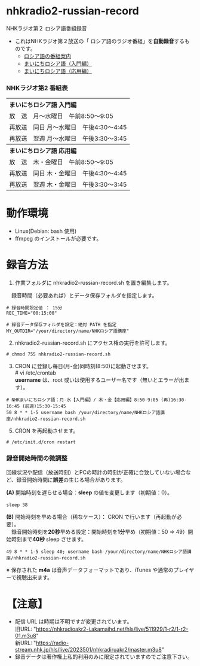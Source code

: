 # nhkradio2-russian-record
NHKラジオ第２ ロシア語番組録音

- これはNHKラジオ第２放送の「 ロシア語のラジオ番組」を**自動録音**するものです。
   - [ロシア語の番組案内](https://www2.nhk.or.jp/gogaku/russian/)  
   - [まいにちロシア語（入門編）](https://www.nhk.or.jp/radio/ondemand/detail.html?p=0956_01)  
   - [まいにちロシア語（応用編）](https://www.nhk.or.jp/radio/ondemand/detail.html?p=4414_01)

### NHKラジオ第2 番組表
 <table>
   <tr><th colspan="2" align="left">まいにちロシア語 入門編</th></tr>
   <tr><td>放　送</td><td>月～水曜日　午前8:50～9:05</td></tr>
  <tr><td>再放送</td><td>同日 月～水曜日　午後4:30～4:45</td></tr>
  <tr><td>再放送</td><td>翌週 月～水曜日　午後3:30～3:45</td></tr>
  <tr><th colspan="2" align="left">まいにちロシア語 応用編</th></tr>
  <tr><td>放　送</td><td>木・金曜日　午前8:50～9:05</td></tr>
  <tr><td>再放送</td><td>同日 木・金曜日　午後4:30～4:45</td></tr>
  <tr><td>再放送</td><td>翌週 木・金曜日　午後3:30～3:45</td></tr>
 </table>

# 動作環境  
- Linux(Debian: bash 使用)
- ffmpeg のインストールが必要です。

# 録音方法  
1. 作業フォルダに nhkradio2-russian-record.sh を置き編集します。  

　録音時間（必要あれば）とデータ保存フォルダを指定します。
 ```
# 録音時間設定値 ： 15分
REC_TIME="00:15:00" 

# 録音データ保存フォルダを設定：絶対 PATH を指定
MY_OUTDIR="/your/directory/name/NHKロシア語講座"
 ```
2. nhkradio2-russian-record.sh にアクセス権の実行を許可します。  
 ```
 # chmod 755 nhkradio2-russian-record.sh
 ```
3. CRON に登録し毎日(月-金)同時刻(8:50)に起動させます。  
\# vi /etc/crontab  
**username** は、root 或いは使用するユーザー名です（無いとエラーが出ます）。
```
# NHKまいにちロシア語：月-水【入門編】/ 木・金【応用編】8:50-9:05 (再)16:30-16:45 (前週)15:30-15:45
50 8 * * 1-5 username bash /your/directory/name/NHKロシア語講座/nhkradio2-russian-record.sh
 ```
5. CRON を再起動させます。
 ```
 # /etc/init.d/cron restart
```
### 録音開始時間の微調整  
回線状況や配信（放送時刻）とPCの時計の時刻が正確に合致していない場合など、録音開始時間に**誤差**の生じる場合があります。  

**(A)** 開始時刻を遅らせる場合：**sleep** の値を変更します（初期値：0）。  
```
sleep 38　  
```
**(B)** 開始時刻を早める場合（稀なケース）： CRON で行います（再起動が必要）。  
　録音開始時刻を**20秒**早める設定：開始時刻を**1分**早め（初期値：50 ⇒ 49）開始時刻まで**40秒** sleep させます。
```
49 8 * * 1-5 sleep 40; username bash /your/directory/name/NHKロシア語講座/nhkradio2-russian-record.sh
```

※ 保存された **m4a** は音声データフォーマットであり、iTunes や通常のプレイヤーで視聴出来ます。 

# 【注意】  
- 配信 URL は時期は不明ですが変更されています。  
旧URL: "https://nhkradioakr2-i.akamaihd.net/hls/live/511929/1-r2/1-r2-01.m3u8"  
新URL: "https://radio-stream.nhk.jp/hls/live/2023501/nhkradiruakr2/master.m3u8"
- 録音データは著作権上私的利用のみに限定されていますのでご注意下さい。



